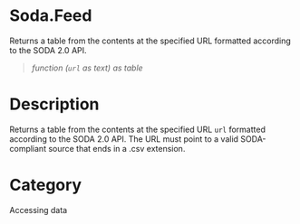 ﻿# Soda.Feed
Returns a table from the contents at the specified URL formatted according to the SODA 2.0 API.
> _function (<code>url</code> as text) as table_
# Description 
Returns a table from the contents at the specified URL <code>url</code> formatted according to the SODA 2.0 API. The URL must point to a valid SODA-compliant source that ends in a .csv extension.

# Category 
Accessing data
